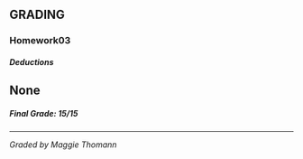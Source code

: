 ## GRADING
### Homework03
##### Deductions
None
---
##### Final Grade: 15/15
---
*Graded by Maggie Thomann*
